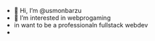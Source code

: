 - 👋 Hi, I’m @usmonbarzu
- 👀 I’m interested in webprogaming
- in want to be a professionaln fullstack webdev
- 

<!---
usmonbarzu/usmonbarzu is a ✨ special ✨ repository because its `README.md` (this file) appears on your GitHub profile.
You can click the Preview link to take a look at your changes.
--->

